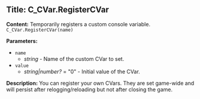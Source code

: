 ## Title: C_CVar.RegisterCVar

**Content:**
Temporarily registers a custom console variable.
`C_CVar.RegisterCVar(name)`

**Parameters:**
- `name`
  - *string* - Name of the custom CVar to set.
- `value`
  - *string|number?* = "0" - Initial value of the CVar.

**Description:**
You can register your own CVars. They are set game-wide and will persist after relogging/reloading but not after closing the game.